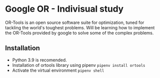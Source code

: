 # Google OR - Indivisual study

OR-Tools is an open source software suite for optimization, tuned for tackling the world's toughest problems. Will be learning how to implement the OR-Tools provided by google to solve some of the complex problems.

## Installation 
- Python 3.9 is recomended.
- Installation of ortools library using pipenv
``` pipenv install ortools ```
- Activate the virtual environment
``` pipenv shell ```
